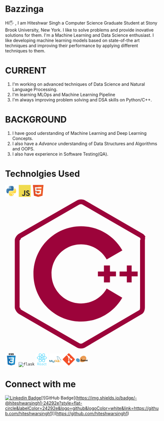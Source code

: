 # Bazzinga
<!-- https://hiteshwarsingh1.github.io/Resume/ -->


Hi🖐 , I am Hiteshwar Singh a Computer Science Graduate Student at Stony Brook University, New York. I like to solve problems and provide inovative solutions for them. I'm a Machine Learning and Data Science enthusiast. I like developing machine learning models based on state-of-the art techniques and improving their performance by applying different techniques to them. 

# CURRENT
1. I'm working on advanced techniques of Data Science and Natural Language Processing.
2. I'm learning MLOps and Machine Learning Pipeline
3. I'm always improving problem solving and DSA skills on Python/C++.

# BACKGROUND
1. I have good uderstanding of Machine Learning and Deep Learning Concepts.
2. I also have a *Advance* understanding of Data Structures and Algorithms and OOPS.
3. I also have experience in Software Testing(QA).

# Technolgies Used
<code><img height="40" src="https://raw.githubusercontent.com/devicons/devicon/master/icons/python/python-original.svg" title="python"></code>
<code><img height="40" src="https://raw.githubusercontent.com/devicons/devicon/master/icons/javascript/javascript-original.svg" title="javascript"></code>
<code><img height="40" src="https://raw.githubusercontent.com/devicons/devicon/master/icons/html5/html5-original.svg" title="html5"></code>
<svg xmlns="http://www.w3.org/2000/svg" viewBox="0 0 128 128"><path d="M87 70v-5h5v-4h-5v-5h-5v5h-5v4h5v5zm18-14h-4v5h-6v4h6v5h4v-5h5v-4h-5zm11.5-23.7c-.6-1.1-1.4-2.1-2.3-2.6L66.1 1.9c-.8-.5-1.9-.7-3.1-.7-1.2 0-2.3.3-3.1.7L11.4 29.7c-1.7 1-3.4 3.5-3.4 5.4v55.7c0 1.1.7 2.3 1.4 3.4l.1.1c.5.8 1.3 1.5 2 1.9l48.3 27.9c.8.5 2 .7 3.2.7 1.2 0 2.3-.3 3.1-.7l47.5-27.9c1.7-1 2.4-3.5 2.4-5.4V35.1c0-.8.4-1.8 0-2.6l.5-.2zm-4.2 2.1c0 .3-.3.5-.3.7v55.7c0 .8-.2 1.7-.4 2L64 120.6c-.1.1-.5.2-1.1.2-.6 0-1-.1-1.1-.2L13.6 92.8s-.1-.1-.2-.1l-.6-.6c-.4-.7.2-1.1-.8-1.2V35.2c1-.5.9-1.7 1.4-1.9L61.7 5.4c.1 0 .6-.2 1.2-.2s1 .1 1.1.2l48 27.7.4.9c.1.1-.1.3-.1.4zM63 87.5c-13.5 0-24.5-11-24.5-24.5s11-24.5 24.5-24.5c9.1 0 17.1 5 21.3 12.5l13-7.5c-6.8-11.9-19.6-20-34.3-20-21.8 0-39.5 17.7-39.5 39.5s17.7 39.5 39.5 39.5c14.6 0 27.4-8 34.2-19.8l-12.9-7.6C80.1 82.5 72.1 87.5 63 87.5z" fill="#9C033A"/></svg>
<code><img height="40" src="https://raw.githubusercontent.com/devicons/devicon/master/icons/css3/css3-original-wordmark.svg" title="css3"></code>
<code><img height="40" src="https://www.vectorlogo.zone/logos/pocoo_flask/pocoo_flask-icon.svg" title="flask"></code>
<code><img height="40" src="https://raw.githubusercontent.com/devicons/devicon/master/icons/react/react-original-wordmark.svg" title="react"></code>
<code><img height="40" src="https://raw.githubusercontent.com/devicons/devicon/master/icons/mysql/mysql-original-wordmark.svg" title="mysql"></code>
<code><img height="40" src="https://raw.githubusercontent.com/devicons/devicon/master/icons/git/git-original.svg" title="git"></code>
<code><img height="40" src="https://raw.githubusercontent.com/github/explore/80688e429a7d4ef2fca1e82350fe8e3517d3494d/topics/scikit-learn/scikit-learn.png" title="sklearn"></code>
# Connect with me
[![Linkedin Badge](https://img.shields.io/badge/-Hiteshwar%20Singh-blue?style=flat-circle&logo=Linkedin&logoColor=white&link=https://www.linkedin.com/in/hiteshwar-singh-0406571b5/)]([https://www.linkedin.com/in/kishan0725/](https://www.linkedin.com/in/hiteshwar-singh-0406571b5/))[![GitHub Badge](https://img.shields.io/badge/-@hiteshwarsingh1-24292e?style=flat-circle&labelColor=24292e&logo=github&logoColor=white&link=https://github.com/hiteshwarsingh1)](https://github.com/hiteshwarsingh1)
